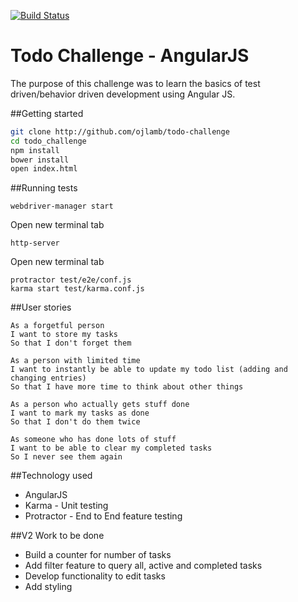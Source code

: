 [![Build Status](https://travis-ci.org/ojlamb/todo_challenge.svg?branch=master)](https://travis-ci.org/ojlamb/todo_challenge)

# Todo Challenge - AngularJS
The purpose of this challenge was to learn the basics of test driven/behavior driven development using Angular JS.

##Getting started

```bash
git clone http://github.com/ojlamb/todo-challenge
cd todo_challenge
npm install
bower install
open index.html
```
##Running tests
```
webdriver-manager start
```
Open new terminal tab
```
http-server
```
Open new terminal tab
```
protractor test/e2e/conf.js
karma start test/karma.conf.js
```

##User stories

```
As a forgetful person
I want to store my tasks
So that I don't forget them

As a person with limited time
I want to instantly be able to update my todo list (adding and changing entries)
So that I have more time to think about other things

As a person who actually gets stuff done
I want to mark my tasks as done
So that I don't do them twice

As someone who has done lots of stuff
I want to be able to clear my completed tasks
So I never see them again
```

##Technology used

* AngularJS
* Karma - Unit testing
* Protractor - End to End feature testing

##V2 Work to be done

* Build a counter for number of tasks
* Add filter feature to query all, active and completed tasks
* Develop functionality to edit tasks
* Add styling
